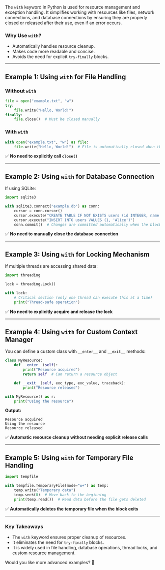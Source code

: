 The `with` keyword in Python is used for resource management and exception handling. It simplifies working with resources like files, network connections, and database connections by ensuring they are properly closed or released after their use, even if an error occurs.

### **Why Use `with`?**
- Automatically handles resource cleanup.
- Makes code more readable and concise.
- Avoids the need for explicit `try-finally` blocks.

---

## **Example 1: Using `with` for File Handling**
### **Without `with`**
```python
file = open("example.txt", "w")
try:
    file.write("Hello, World!")
finally:
    file.close()  # Must be closed manually
```

### **With `with`**
```python
with open("example.txt", "w") as file:
    file.write("Hello, World!")  # File is automatically closed when the block exits
```
✅ **No need to explicitly call `close()`**

---

## **Example 2: Using `with` for Database Connection**
If using SQLite:
```python
import sqlite3

with sqlite3.connect("example.db") as conn:
    cursor = conn.cursor()
    cursor.execute("CREATE TABLE IF NOT EXISTS users (id INTEGER, name TEXT)")
    cursor.execute("INSERT INTO users VALUES (1, 'Alice')")
    conn.commit()  # Changes are committed automatically when the block exits
```
✅ **No need to manually close the database connection**

---

## **Example 3: Using `with` for Locking Mechanism**
If multiple threads are accessing shared data:
```python
import threading

lock = threading.Lock()

with lock:
    # Critical section (only one thread can execute this at a time)
    print("Thread-safe operation")
```
✅ **No need to explicitly acquire and release the lock**

---

## **Example 4: Using `with` for Custom Context Manager**
You can define a custom class with `__enter__` and `__exit__` methods:
```python
class MyResource:
    def __enter__(self):
        print("Resource acquired")
        return self  # Can return a resource object

    def __exit__(self, exc_type, exc_value, traceback):
        print("Resource released")

with MyResource() as r:
    print("Using the resource")
```
**Output:**
```
Resource acquired
Using the resource
Resource released
```
✅ **Automatic resource cleanup without needing explicit release calls**

---

## **Example 5: Using `with` for Temporary File Handling**
```python
import tempfile

with tempfile.TemporaryFile(mode="w+") as temp:
    temp.write("Temporary data")
    temp.seek(0)  # Move back to the beginning
    print(temp.read())  # Read data before the file gets deleted
```
✅ **Automatically deletes the temporary file when the block exits**

---

### **Key Takeaways**
- The `with` keyword ensures proper cleanup of resources.
- It eliminates the need for `try-finally` blocks.
- It is widely used in file handling, database operations, thread locks, and custom resource management.

Would you like more advanced examples? 🚀
